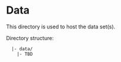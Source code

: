 # Data

This directory is used to host the data set(s).

Directory structure:
```
  |- data/
    |- TBD
```
